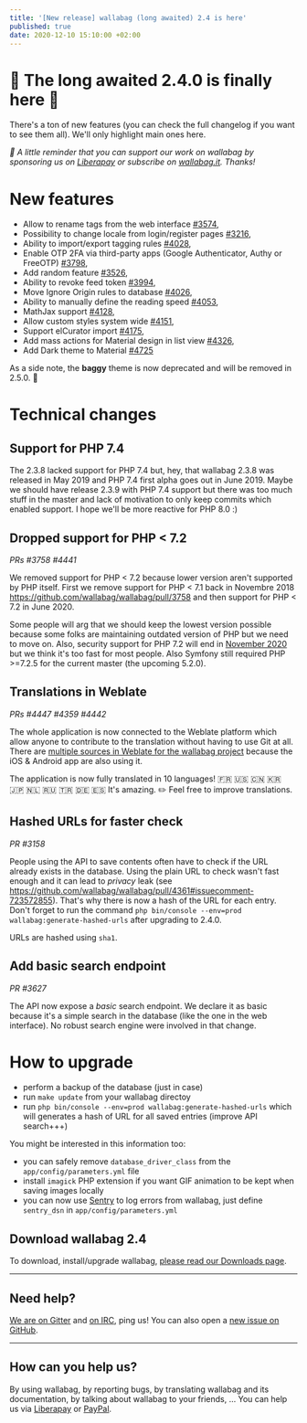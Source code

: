 ```yaml
---
title: '[New release] wallabag (long awaited) 2.4 is here'
published: true
date: 2020-12-10 15:10:00 +02:00
---
```


# 🎉 **The long awaited 2.4.0 is finally here** 🌟 
There's a ton of new features (you can check the full changelog if you want to see them all). We'll only highlight main ones here.

_🤝  A little reminder that you can support our work on wallabag by sponsoring us on [Liberapay](https://liberapay.com/wallabag) or subscribe on [wallabag.it](https://www.wallabag.it/en). Thanks!_

# New features

- Allow to rename tags from the web interface [#3574](https://github.com/wallabag/wallabag/pull/3574),
- Possibility to change locale from login/register pages [#3216](https://github.com/wallabag/wallabag/pull/3216),
- Ability to import/export tagging rules [#4028](https://github.com/wallabag/wallabag/pull/4028),
- Enable OTP 2FA via third-party apps (Google Authenticator, Authy or FreeOTP) [#3798](https://github.com/wallabag/wallabag/pull/3798),
- Add random feature [#3526](https://github.com/wallabag/wallabag/pull/3526),
- Ability to revoke feed token [#3994](https://github.com/wallabag/wallabag/pull/3994),
- Move Ignore Origin rules to database [#4026](https://github.com/wallabag/wallabag/pull/4026),
- Ability to manually define the reading speed [#4053](https://github.com/wallabag/wallabag/pull/4053),
- MathJax support [#4128](https://github.com/wallabag/wallabag/pull/4128),
- Allow custom styles system wide [#4151](https://github.com/wallabag/wallabag/pull/4151),
- Support elCurator import [#4175](https://github.com/wallabag/wallabag/pull/4175),
- Add mass actions for Material design in list view [#4326](https://github.com/wallabag/wallabag/pull/4326),
- Add Dark theme to Material [#4725](https://github.com/wallabag/wallabag/pull/4725)

As a side note, the **baggy** theme is now deprecated and will be removed in 2.5.0. 👋

# Technical changes

## Support for PHP 7.4

The 2.3.8 lacked support for PHP 7.4 but, hey, that wallabag 2.3.8 was released in May 2019 and PHP 7.4 first alpha goes out in June 2019.
Maybe we should have release 2.3.9 with PHP 7.4 support but there was too much stuff in the master and lack of motivation to only keep commits which enabled support.
I hope we'll be more reactive for PHP 8.0 :)

## Dropped support for PHP < 7.2

_PRs #3758 #4441_

We removed support for PHP < 7.2 because lower version aren't supported by PHP itself.
First we remove support for PHP < 7.1 back in Novembre 2018 https://github.com/wallabag/wallabag/pull/3758 and then support for PHP < 7.2 in June 2020.

Some people will arg that we should keep the lowest version possible because some folks are maintaining outdated version of PHP but we need to move on.
Also, security support for PHP 7.2 will end in [November 2020](https://www.php.net/supported-versions.php) but we think it's too fast for most people. Also Symfony still required PHP >=7.2.5 for the current master (the upcoming 5.2.0).

## Translations in Weblate

_PRs #4447 #4359 #4442_

The whole application is now connected to the Weblate platform which allow anyone to contribute to the translation without having to use Git at all.
There are [multiple sources in Weblate for the wallabag project](https://hosted.weblate.org/projects/wallabag/) because the iOS & Android app are also using it.

The application is now fully translated in 10 languages! :fr: :us: :cn: :kr: :jp: :netherlands: :ru: :tr: :de: :es:
It's amazing.
✏️ Feel free to improve translations.

## Hashed URLs for faster check

_PR #3158_

People using the API to save contents often have to check if the URL already exists in the database. Using the plain URL to check wasn't fast enough and it can lead to _privacy_ leak (see https://github.com/wallabag/wallabag/pull/4361#issuecomment-723572855).
That's why there is now a hash of the URL for each entry. Don't forget to run the command `php bin/console --env=prod wallabag:generate-hashed-urls` after upgrading to 2.4.0.

URLs are hashed using `sha1`.

## Add basic search endpoint

_PR #3627_

The API now expose a _basic_ search endpoint. We declare it as basic because it's a simple search in the database (like the one in the web interface). No robust search engine were involved in that change.

# How to upgrade

- perform a backup of the database (just in case)
- run `make update` from your wallabag directoy
- run `php bin/console --env=prod wallabag:generate-hashed-urls` which will generates a hash of URL for all saved entries (improve API search+++)

You might be interested in this information too:
- you can safely remove `database_driver_class` from the `app/config/parameters.yml` file
- install `imagick` PHP extension if you want GIF animation to be kept when saving images locally
- you can now use [Sentry](https://sentry.io/) to log errors from wallabag, just define `sentry_dsn` in `app/config/parameters.yml`

## Download wallabag 2.4

To download, install/upgrade wallabag, [please read our Downloads page](https://doc.wallabag.org/en/admin/installation/installation.html).

<hr />

## Need help?

[We are on Gitter](https://gitter.im/wallabag/wallabag) and [on IRC](irc://irc.freenode.net/wallabag), ping us! You can also open a [new issue on GitHub](https://github.com/wallabag/wallabag/issues/new).

<hr />

## How can you help us?

By using wallabag, by reporting bugs, by translating wallabag and its documentation, by talking about wallabag to your friends, ...
You can help us via [Liberapay](https://liberapay.com/wallabag/) or [PayPal](https://www.paypal.com/cgi-bin/webscr?cmd=_s-xclick&hosted_button_id=9UBA65LG3FX9Y&lc=gb).